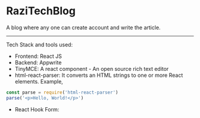 # RaziTechBlog
A blog where any one can create account and write the article.

---
Tech Stack and tools used:
- Frontend: React JS
- Backend: Appwrite
- TinyMCE: A react component - An open source rich text editor
- html-react-parser: It converts an HTML strings to one or more React elements.
Example,
```javascript
const parse = require('html-react-parser')
parse('<p>Hello, World!</p>')
```
- React Hook Form: 